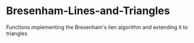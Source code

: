 # Bresenham-Lines-and-Triangles
Functions implementing the Bresenham's lien algorithm and extending it to triangles
